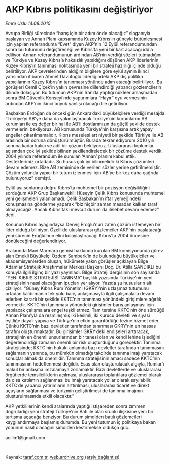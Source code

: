 # AKP Kıbrıs politikasını değiştiriyor

*Emre Uslu 14.08.2010*

<div class="yazi"><p>Avrupa Birliği sürecinde “barış için bir adım önde olacağız” sloganıyla başlayan ve Annan Planı kapsamında Kuzey Kıbrıs’ın güneyle bütünleşmesi için yapılan referanduma “Evet” diyen AKP’nin 12 Eylül referandumundan sonra bu tutumunu değiştireceği ve Kıbrıs’ta yeni bir kart açacağı iddia ediliyor. Annan referandumunun ardından AB’nin verdiği sözleri tutmadığını ve Türkiye ve Kuzey Kıbrıs’a haksızlık yapıldığını düşünen AKP liderlerinin Kuzey Kıbrıs’ın tanınması noktasında yeni bir strateji hazırlığı içinde olduğu belirtiliyor. AKP çevrelerinden aldığım bilgilere göre eylül ayının ikinci yarısından itibaren Ahmet Davutoğlu liderliğindeki AKP dış politika yapıcılarının Kuzey Kıbrıs’ın tanınması yönünde adım atacağı belirtiliyor.  Bu görüşleri Cemil Çiçek’in yakın çevresine dillendirdiği yabancı gözlemcilerin dilinde dolaşıyor. Bu tutumun AKP’nin İran’da yaptığı nükleer anlaşmadan sonra BM Güvenlik Konseyi’nde yaptırımlara “Hayır” oyu vermesinin ardından AKP’nin ikinci büyük yanlışı olacağı dile getiriliyor. </p>
<p>Başbakan Erdoğan da önceki gün Ankara’daki büyükelçilere verdiği mesajda “Türkiye’yi AB’ye daha da yakınlaştıracak Türkiye’nin kurumlarını AB kurumları ile eş değer bir hal ile AB’li dostlarımızın da güçlü şekilde destek vermelerini bekliyoruz. AB konusunda Türkiye’nin karşısına artık yapay engeller çıkarılmamalıdır. Kıbrıs meselesi art niyetli bir şekilde Türkiye ile AB arasında bir soruna dönüştürülmüştür. Burada tekrar ediyorum 2010 yılı sonuna kadar kalıcı ve adil bir çözüm bekliyoruz. Uluslararası toplumlar açısından çok iyi şekilde bilinen şekillendirelecek bir çözüme destek verdik. 2004 yılında referandum ile sunulan ‘Annan’ planını kabul ettik. Desteklerimiz ortadadır. Şu husus çok iyi bilinmelidir ki Kıbrıs çözümleri devam edemez. Bize AB zemininde de verilen sözler yerine getirilmemiştir. Çözüm yolunda yapıcı bir tutum izlenmesi için AB’ye bir kez daha çağrıda bulunuyoruz” demişti.</p>
<p>Eylül ayı sonlarına doğru Kıbrıs’ta muhtemel bir pozisyon değişikliğini sorduğum AKP Grup Başkanvekili Hüseyin Çelik Kıbrıs konusunda muhtemel yeni gelişmeleri yalanlamadı. Çelik Başbakan’ın iftar yemeğindeki konuşmasına gönderme yaparak “biz hiçbir zaman masadan kalkan taraf olmayacağız. Ancak Kıbrıs’taki mevcut durum da ilelebet devam edemez” dedi.  </p>
<p>Konunun Kıbrıs ayağındaysa Derviş Eroğlu’nun zaten çözüm istemeyen bir lider olduğu biliniyor. Özellikle uluslararası gözlemciler AKP’nin başlatacağı yeni sürecin Eroğlu’nun elini kolaylaştıracağı Kıbrıs’ta 2004 öncesine dönüleceğini değerlendiriyor. </p>
<p>Aralarında Mavi Marmara gemisi hakkında kurulan BM komisyonunda görev alan Emekli Büyükelçi Özdem Samberk’in de bulunduğu büyükelçiler ve akademisyenlerden oluşan, hükümete yakın görüşler açıklayan Bilge Adamlar Stratejik Araştırmalar Merkezi Başkanı Doç. Dr. Atilla SANDIKLI bu konuyla ilgili ilginç bir yazı yayınladı. Bilge Strateji dergisinin son sayısında “YENİ KIBRIS STRATEJİSİ TANINMA” başlıklı yazısında Türkiye’nin yeni stratejisinin nasıl olacağının ipuçları yer alıyor. Yazıda şu hususların altı çiziliyor: “Güney Kıbrıs Rum Yönetimi (GKRY)’nin uzlaşmaz tutumunu ortadan kaldırmanın tek yolu barış anlaşmasıyla ilgili çalışmalara devam ederken kararlı bir şekilde KKTC’nin tanınması yönündeki girişimlere ağırlık vermektir. KKTC’nin tanınması yönündeki girişimler barış anlaşması için yapılacak çalışmalara engel teşkil etmez. Tam tersine KKTC’nin öne sürdüğü Annan Planı’yla da resmileşmiş iki kesimli, iki kurucu devletli ve siyasi eşitliğe dayalı yapıya ve Türkiye’nin etkin garantörlüğü tezine hizmet eder. Çünkü KKTC’nin bazı devletler tarafından tanınması GKRY’nin en hassas tarafını oluşturmaktadır. Bu girişimler GKRY’deki endişeleri arttıracak, stratejinin en önemli unsurlarından bir tanesi olan ve kendi lehine işlediğini değerlendirdiği zamanın önemli bir risk oluşturduğunu görecektir. Tanınma stratejisinde; KKTC’nin hukuki anlamda bazı devletler tarafından tanınmasını sağlamanın yanında, bu mümkün olmadığı takdirde tanınma imajı yaratacak sonuçlar almak da önemlidir. Tanınma stratejisinin amacı sadece KKTC’nin tanınmasının hedeflenmesi değildir. Esas olan oluşturulacak algıyla, Rumlar’ı makul bir anlaşma imzalamaya zorlamaktır. Bazı devletlerde ve uluslararası örgütlerde temsilciliklerin açılması, uluslararası toplantılara gözlemci olarak da olsa katılımın sağlanması bu imajı yaratacak yollar olarak sayılabilir. KKTC’de yabancı yatırımların arttırılması, uluslararası ticaret ve direkt uçuşların sağlanması ve turizmin geliştirilmesi de tanınma imajının oluşturulmasında etkili olacaktır.”</p>
<p>AKP yetkililerinin kendi aralarında yaptığı istişareden sonra zımmen doğruladığı yeni strateji Türkiye’nin Batı ile olan srunlu ilişkisine yeni bir tartışma açacağa benziyor. Bu durum şimdiden batılı gözlemcileri kaygılandırmaya başlamış durumda. Bu yeni tutumun iç politikaya bakan yönünün nasıl olacağını şimdiden kestirmekse oldukça güç. </p>
<p>acilim1@gmail.com</p>
<p> <br/></p></div>

Kaynak: [taraf.com.tr](http://www.taraf.com.tr:80/emre-uslu/makale-akp-kibris-politikasini-degistiriyor-2.htm), [web.archive.org (arşiv bağlantısı)](http://web.archive.org/web/20100816140757/http://www.taraf.com.tr:80/emre-uslu/makale-akp-kibris-politikasini-degistiriyor-2.htm)
